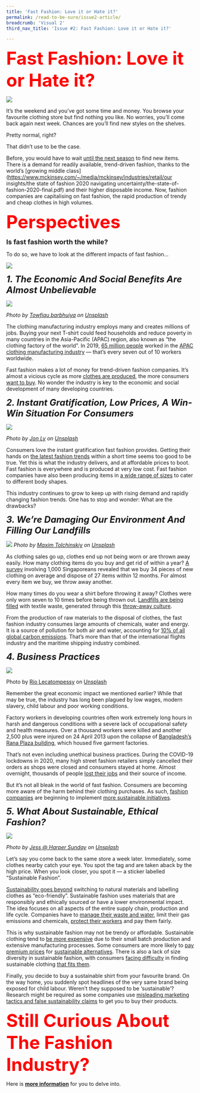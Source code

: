 ```yaml
---
title: 'Fast Fashion: Love it or Hate it?'
permalink: /read-to-be-sure/issue2-article/
breadcrumb: 'Visual 2'
third_nav_title: 'Issue #2: Fast Fashion: Love it or Hate it?'

---
```


**<font size=86 color=red>Fast Fashion: Love it or Hate it?</font>**

<img src="../images/rtbs-01a-visualmap.JPG" usemap="#image-map">
<map name="image-map">
<area target="" alt="The Appeal" title="The Appeal" href="/read-to-be-sure/issue2-deepdive1/" coords="1,6,641,958" shape="rect">
<area target="" alt="The Downside" title="The Downside" href="/read-to-be-sure/issue2-deepdive2//" coords="1324,953,1915,11" shape="rect">
<area target="" alt="The Solution" title="The Solution" href="/read-to-be-sure/issue2-deepdive3/" coords="653,465,1316,957" shape="rect">
</map>

It’s the weekend and you’ve got some time and money. You browse your favourite clothing store but find nothing you like. No worries, you’ll come back again next week. Chances are you’ll find new styles on the shelves.

Pretty normal, right?

That didn’t use to be the case.

Before, you would have to wait [until the next season](https://www.forbes.com/sites/theyec/2019/05/13/three-reasons-why-fast-fashion-is-becoming-a-problem-and-what-to-do-about-it/?sh=3934b17c144b) to find new items. There is a demand for readily available, trend-driven fashion, thanks to the world’s [growing middle class](https://www.mckinsey.com/~/media/mckinsey/industries/retail/our insights/the state of fashion 2020 navigating uncertainty/the-state-of-fashion-2020-final.pdf) and their higher disposable income. Now, fashion companies are capitalising on fast fashion, the rapid production of trendy and cheap clothes in high volumes.  





**<font size=7 color=red>Perspectives</font>**

**<font size=4>Is fast fashion worth the while?</font>**

To do so, we have to look at the different impacts of fast fashion…

![](../images/5perspectives.JPG)



***<font size=5>1. The Economic And Social Benefits Are Almost Unbelievable</font>***    

![](../images/towfiqu-barbhuiya-JhevWHCbVyw-unsplash.jpg)

*Photo by [Towfiqu barbhuiya](https://unsplash.com/@towfiqu999999?utm_source=unsplash&utm_medium=referral&utm_content=creditCopyText) on [Unsplash](https://unsplash.com/s/photos/calculator?utm_source=unsplash&utm_medium=referral&utm_content=creditCopyText)*  

The clothing manufacturing industry employs many and creates millions of jobs. Buying your next T-shirt could feed households and reduce poverty in many countries in the Asia-Pacific (APAC) region, also known as “the clothing factory of the world”. In 2019, [65 million people](https://www.ilo.org/wcmsp5/groups/public/---asia/---ro-bangkok/documents/briefingnote/wcms_758626.pdf) worked in the [APAC clothing manufacturing industry](https://www.ilo.org/wcmsp5/groups/public/---ed_dialogue/---sector/documents/publication/wcms_669355.pdf) — that’s every seven out of 10 workers worldwide.

Fast fashion makes a lot of money for trend-driven fashion companies. It’s almost a vicious cycle as  more [clothes are produced](https://www.vox.com/the-goods/22573682/shein-future-of-fast-fashion-explained), the more consumers [want to buy](https://www.npr.org/2013/03/11/174013774/in-trendy-world-of-fast-fashion-styles-arent-made-to-last). No wonder the industry is key to the economic and social development of many developing countries. 



***<font size=5>2. Instant Gratification, Low Prices, A Win-Win Situation For Consumers</font>***

![](../images/jon-ly-Xn7GvimQrk8-unsplash.jpg)

*Photo by [Jon Ly](https://unsplash.com/@jonatron?utm_source=unsplash&utm_medium=referral&utm_content=creditCopyText) on [Unsplash](https://unsplash.com/s/photos/shopping?utm_source=unsplash&utm_medium=referral&utm_content=creditCopyText)*  

Consumers love the instant gratification fast fashion provides. Getting their hands on [the latest fashion trends](https://www.drapersonline.com/news/how-the-desire-for-instant-gratification-is-shaping-retail) within a short time seems too good to be true. Yet this is what the industry delivers, and at affordable prices to boot. Fast fashion is everywhere and is produced at very low cost. Fast fashion companies have also been producing items in [a wide range of sizes](https://ww.fashionnetwork.com/news/Mango-completes-violeta-integration-shein-tops-plus-size-inclusivity-list,1327389.html) to cater to different body shapes.

This industry continues to grow to keep up with rising demand and rapidly changing fashion trends. One has to stop and wonder: What are the drawbacks?



***<font size=5>3. We’re Damaging Our Environment And  Filling Our Landfills</font>***

![](../images/maxim-tolchinskiy-W3y2crFkVIs-unsplash.jpg)
*Photo by [Maxim Tolchinskiy](https://unsplash.com/@shaikhulud?utm_source=unsplash&utm_medium=referral&utm_content=creditCopyText) on [Unsplash](https://unsplash.com/s/photos/pollution?utm_source=unsplash&utm_medium=referral&utm_content=creditCopyText)*  

As clothing sales go up, clothes end up not being worn or are thrown away easily. How many clothing items do you buy and get rid of within a year? [A survey](https://www.channelnewsasia.com/singapore/bursting-seams-singapores-cast-clothing-1035441) involving 1,000 Singaporeans revealed that we buy 34 pieces of new clothing on average and dispose of 27 items within 12 months. For almost every item we buy, we throw away another.

How many times do you wear a shirt before throwing it away? Clothes were only worn seven to 10 times before being thrown out. [Landfills are being filled](https://emf.thirdlight.com/link/2axvc7eob8zx-za4ule/@/download/1) with textile waste, generated through this [throw-away culture](https://www.channelnewsasia.com/singapore/bursting-seams-singapores-cast-clothing-1035441). 

From the production of raw materials to the disposal of clothes, the fast fashion industry consumes large amounts of chemicals, water and energy. It is a source of pollution for both air and water, accounting for [10% of all global carbon emissions](https://www.europarl.europa.eu/RegData/etudes/BRIE/2019/633143/EPRS_BRI(2019)633143_EN.pdf). That’s more than that of the international flights industry and the maritime shipping industry combined.



***<font size=5>4. Business Practices</font>***  

![](../images/rio-lecatompessy-cfDURuQKABk-unsplash.jpg)

Photo by [Rio Lecatompessy](https://unsplash.com/@riolec?utm_source=unsplash&utm_medium=referral&utm_content=creditCopyText) on [Unsplash](https://unsplash.com/s/photos/fast-fashion?utm_source=unsplash&utm_medium=referral&utm_content=creditCopyText)  

Remember the great economic impact we mentioned earlier? While that may be true, the industry has long been plagued by low wages, modern slavery, child labour and poor working conditions.

Factory workers in developing countries often work extremely long hours in harsh and dangerous conditions with a severe lack of occupational safety and health measures. Over a thousand workers were killed and another 2,500 plus were injured on 24 April 2013 upon the collapse of [Bangladesh’s Rana Plaza building](https://theconversation.com/years-after-the-rana-plaza-tragedy-bangladeshs-garment-workers-are-still-bottom-of-the-pile-159224), which housed five garment factories.

That’s not even including unethical business practices. During the COVID-19 lockdowns in 2020, many high street fashion retailers simply cancelled their orders as shops were closed and consumers stayed at home. Almost overnight, thousands of people [lost their jobs](https://www.independent.co.uk/news/world/asia/h-m-garment-workers-factory-india-jobs-a9579856.html) and their source of income.

But it’s not all bleak in the world of fast fashion. Consumers are becoming more aware of the harm behind their clothing purchases. As such, [fashion companies](https://www.vox.com/the-goods/2021/7/19/22535050/gen-z-relationship-fast-fashion) are beginning to implement [more sustainable initiatives](https://www.npr.org/2019/07/27/745418569/can-fast-fashion-and-sustainability-be-stitched-together).



***<font size=5>5. What About Sustainable, Ethical Fashion?</font>*** 

![](../images/jess-harper-sunday-0FiKFe4Y6L0-unsplash.jpg)

*Photo by [Jess @ Harper Sunday](https://unsplash.com/@harpersunday?utm_source=unsplash&utm_medium=referral&utm_content=creditCopyText) on [Unsplash](https://unsplash.com/s/photos/sustainable-fashion?utm_source=unsplash&utm_medium=referral&utm_content=creditCopyText)*  

Let’s say you come back to the same store a week later. Immediately, some clothes nearby catch your eye. You spot the tag and are taken aback by the high price. When you look closer, you spot it — a sticker labelled “Sustainable Fashion”.

[Sustainability goes beyond](http://changingmarkets.org/wp-content/uploads/2021/07/SyntheticsAnonymous_FinalWeb.pdf) switching to natural materials and labelling clothes as “eco-friendly”. Sustainable fashion uses materials that are responsibly and ethically sourced or have a lower environmental impact. The idea focuses on all aspects of the entire supply chain, production and life cycle. Companies have to [manage their waste and water](https://www.forbes.com/sites/stephanrabimov/2020/07/20/post-pandemic-fashion-will-be-sustainable-and-affordable-interview-with-anna-gedda-head-of-sustainability-at-hm-group/), limit their gas emissions and chemicals, [protect their workers](https://www.greenstrategy.se/sustainable-fashion/what-is-sustainable-fashion/) and pay them fairly.

This is why sustainable fashion may not be trendy or affordable. Sustainable clothing tend to [be more expensive](https://www.channelnewsasia.com/cnainsider/true-cost-demand-cheap-clothes-fast-fashion-industry-environment-220706) due to their small batch production and extensive manufacturing processes. Some consumers are more likely to [pay premium prices](https://www.thegoodtrade.com/features/what-is-slow-fashion) for [sustainable alternatives](https://www.vogue.co.uk/fashion/article/sustainable-fashion-affordable). There is also a lack of size diversity in sustainable fashion, with consumers [facing difficulty](https://fashionjournal.com.au/fashion/the-sustainable-fashion-industry-is-size-exclusive-take-it-from-this-model/) in finding sustainable clothing [that fits them](https://www.harpersbazaar.com/fashion/designers/a32213676/plus-size-sustainable-fashion/). 

Finally, you decide to buy a sustainable shirt from your favourite brand. On the way home, you suddenly spot headlines of the very same brand being exposed for child labour. Weren’t they supposed to be ‘sustainable’? Research might be required as some companies use [misleading marketing tactics and false sustainability claims](http://changingmarkets.org/wp-content/uploads/2021/07/SyntheticsAnonymous_FinalWeb.pdf) to get you to buy their products. 



**<font size=7 color=red>Still  Curious About The Fashion Industry?</font>**

Here is **[more information](/read-to-be-sure/issue2-deepdive1/)** for you to delve into.


